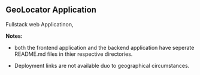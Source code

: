 ## GeoLocator Application

Fullstack web Applicatinon,
  
**Notes:**
- both the frontend application and the backend application have seperate README.md files in thier respective directories.

- Deployment links are not available duo to geographical circumstances.
